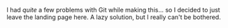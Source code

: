 <p>I had <em>quite</em> a few problems with Git while making this... so I decided to just leave
the landing page here. A lazy solution, but I really can't be bothered.</p>
